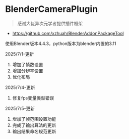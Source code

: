 # BlenderCameraPlugin

> 感谢大佬异次元学者提供插件框架

- https://github.com/xzhuah/BlenderAddonPackageTool

使用Blender版本4.4.3，python版本为blender内置的3.11

2025/7/1-更新
1. 增加了帧数设置
2. 增加分辨率设置
3. 优化布局

2025/7/4-更新
1. 修复fps变量类型错误

2025/7/5-更新
1. 增加了帧范围设置功能
2. 完成了输出算法的更新
3. 输出结果命名规范更新
